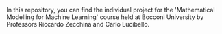 In this repository, you can find the individual project for the 'Mathematical Modelling for Machine Learning' course held at Bocconi University by Professors Riccardo Zecchina and Carlo Lucibello.
